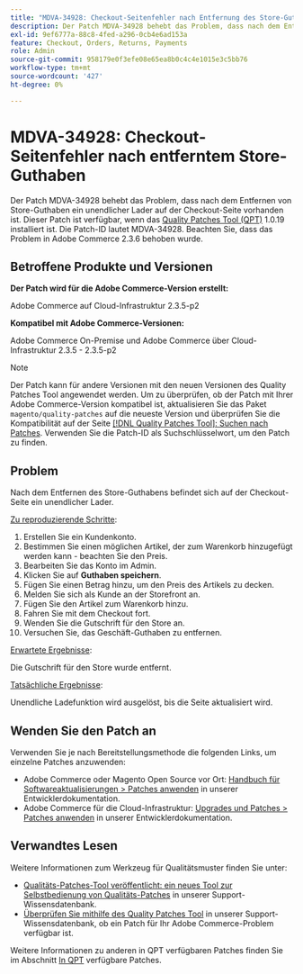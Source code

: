 ```yaml
---
title: "MDVA-34928: Checkout-Seitenfehler nach Entfernung des Store-Guthabens"
description: Der Patch MDVA-34928 behebt das Problem, dass nach dem Entfernen von Store-Guthaben ein unendlicher Lader auf der Checkout-Seite vorhanden ist. Dieser Patch ist verfügbar, wenn das [Quality Patches Tool (QPT)](/help/announcements/adobe-commerce-announcements/magento-quality-patches-released-new-tool-to-self-serve-quality-patches.md) 1.0.19 installiert ist. Die Patch-ID lautet MDVA-34928. Beachten Sie, dass das Problem in Adobe Commerce 2.3.6 behoben wurde.
exl-id: 9ef6777a-88c8-4fed-a296-0cb4e6ad153a
feature: Checkout, Orders, Returns, Payments
role: Admin
source-git-commit: 958179e0f3efe08e65ea8b0c4c4e1015e3c5bb76
workflow-type: tm+mt
source-wordcount: '427'
ht-degree: 0%

---
```


# MDVA-34928: Checkout-Seitenfehler nach entferntem Store-Guthaben

Der Patch MDVA-34928 behebt das Problem, dass nach dem Entfernen von Store-Guthaben ein unendlicher Lader auf der Checkout-Seite vorhanden ist. Dieser Patch ist verfügbar, wenn das [Quality Patches Tool (QPT)](/help/announcements/adobe-commerce-announcements/magento-quality-patches-released-new-tool-to-self-serve-quality-patches.md) 1.0.19 installiert ist. Die Patch-ID lautet MDVA-34928. Beachten Sie, dass das Problem in Adobe Commerce 2.3.6 behoben wurde.

## Betroffene Produkte und Versionen

**Der Patch wird für die Adobe Commerce-Version erstellt:**

Adobe Commerce auf Cloud-Infrastruktur 2.3.5-p2

**Kompatibel mit Adobe Commerce-Versionen:**

Adobe Commerce On-Premise und Adobe Commerce über Cloud-Infrastruktur 2.3.5 - 2.3.5-p2

>[!NOTE]
>
>Der Patch kann für andere Versionen mit den neuen Versionen des Quality Patches Tool angewendet werden. Um zu überprüfen, ob der Patch mit Ihrer Adobe Commerce-Version kompatibel ist, aktualisieren Sie das Paket `magento/quality-patches` auf die neueste Version und überprüfen Sie die Kompatibilität auf der Seite [[!DNL Quality Patches Tool]: Suchen nach Patches](https://devdocs.magento.com/quality-patches/tool.html#patch-grid). Verwenden Sie die Patch-ID als Suchschlüsselwort, um den Patch zu finden.

## Problem

Nach dem Entfernen des Store-Guthabens befindet sich auf der Checkout-Seite ein unendlicher Lader.

<u>Zu reproduzierende Schritte</u>:

1. Erstellen Sie ein Kundenkonto.
1. Bestimmen Sie einen möglichen Artikel, der zum Warenkorb hinzugefügt werden kann - beachten Sie den Preis.
1. Bearbeiten Sie das Konto im Admin.
1. Klicken Sie auf **Guthaben speichern**.
1. Fügen Sie einen Betrag hinzu, um den Preis des Artikels zu decken.
1. Melden Sie sich als Kunde an der Storefront an.
1. Fügen Sie den Artikel zum Warenkorb hinzu.
1. Fahren Sie mit dem Checkout fort.
1. Wenden Sie die Gutschrift für den Store an.
1. Versuchen Sie, das Geschäft-Guthaben zu entfernen.

<u>Erwartete Ergebnisse</u>:

Die Gutschrift für den Store wurde entfernt.

<u>Tatsächliche Ergebnisse</u>:

Unendliche Ladefunktion wird ausgelöst, bis die Seite aktualisiert wird.

## Wenden Sie den Patch an

Verwenden Sie je nach Bereitstellungsmethode die folgenden Links, um einzelne Patches anzuwenden:

* Adobe Commerce oder Magento Open Source vor Ort: [Handbuch für Softwareaktualisierungen > Patches anwenden](https://devdocs.magento.com/guides/v2.4/comp-mgr/patching/mqp.html) in unserer Entwicklerdokumentation.
* Adobe Commerce für die Cloud-Infrastruktur: [Upgrades und Patches > Patches anwenden](https://devdocs.magento.com/cloud/project/project-patch.html) in unserer Entwicklerdokumentation.

## Verwandtes Lesen

Weitere Informationen zum Werkzeug für Qualitätsmuster finden Sie unter:

* [Qualitäts-Patches-Tool veröffentlicht: ein neues Tool zur Selbstbedienung von Qualitäts-Patches](/help/announcements/adobe-commerce-announcements/magento-quality-patches-released-new-tool-to-self-serve-quality-patches.md) in unserer Support-Wissensdatenbank.
* [Überprüfen Sie mithilfe des Quality Patches Tool](/help/support-tools/patches-available-in-qpt-tool/check-patch-for-magento-issue-with-magento-quality-patches.md) in unserer Support-Wissensdatenbank, ob ein Patch für Ihr Adobe Commerce-Problem verfügbar ist.

Weitere Informationen zu anderen in QPT verfügbaren Patches finden Sie im Abschnitt [In QPT](https://support.magento.com/hc/en-us/sections/360010506631-Patches-available-in-QPT-tool-) verfügbare Patches.
